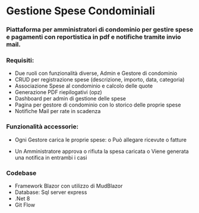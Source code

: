 # Gestione Spese Condominiali

### Piattaforma per amministratori di condominio per gestire spese e pagamenti con reportistica in pdf e notifiche tramite invio mail.

### Requisiti:

- Due ruoli con funzionalità diverse, Admin e Gestore di condominio
- CRUD per registrazione spese (descrizione, importo, data, categoria)
- Associazione Spese al condominio e calcolo delle quote
- Generazione PDF riepilogativi (opz)
- Dashboard per admin di gestione delle spese
- Pagina per gestore di condominio con lo storico delle proprie spese
- Notifiche Mail per rate in scadenza
 

### Funzionalità accessorie:

- Ogni Gestore carica le proprie spese:
   o Può allegare ricevute o fatture

- Un Amministratore approva o rifiuta la spesa caricata
 o Viene generata una notifica in entrambi i casi
 

### Codebase

- Framework Blazor con utilizzo di MudBlazor
- Database: Sql server express
- .Net 8
- Git Flow
